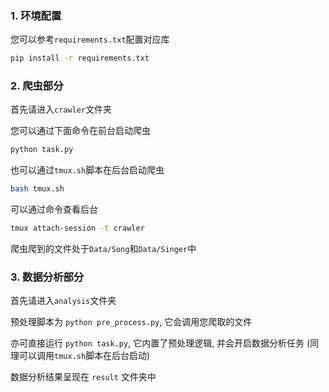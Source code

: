 ### 1. 环境配置

您可以参考`requirements.txt`配置对应库

```bash
pip install -r requirements.txt
```

### 2. 爬虫部分

首先请进入`crawler`文件夹

您可以通过下面命令在前台启动爬虫

```python
python task.py
```

也可以通过`tmux.sh`脚本在后台启动爬虫

```bash
bash tmux.sh
```

可以通过命令查看后台

```bash
tmux attach-session -t crawler
```

爬虫爬到的文件处于`Data/Song`和`Data/Singer`中

### 3. 数据分析部分

首先请进入`analysis`文件夹

预处理脚本为 `python pre_process.py`, 它会调用您爬取的文件

亦可直接运行 `python task.py`, 它内置了预处理逻辑, 并会开启数据分析任务 (同理可以调用`tmux.sh`脚本在后台启动)

数据分析结果呈现在 `result` 文件夹中